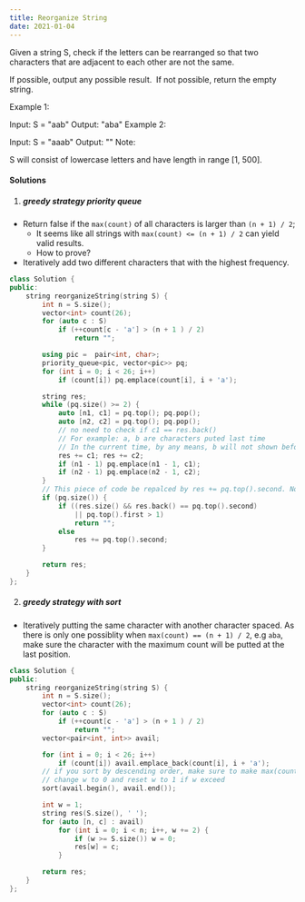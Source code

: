 ```yaml
---
title: Reorganize String
date: 2021-01-04
---
```

Given a string S, check if the letters can be rearranged so that two characters that are adjacent to each other are not the same.

If possible, output any possible result.  If not possible, return the empty string.

Example 1:

Input: S = "aab"
Output: "aba"
Example 2:

Input: S = "aaab"
Output: ""
Note:

S will consist of lowercase letters and have length in range [1, 500].

#### Solutions

1. ##### greedy strategy priority queue

- Return false if the `max(count)` of all characters is larger than `(n + 1) / 2`;
    - It seems like all strings with `max(count) <= (n + 1) / 2` can yield valid results.
    - How to prove?
- Iteratively add two different characters that with the highest frequency.

```cpp
class Solution {
public:
    string reorganizeString(string S) {
        int n = S.size();
        vector<int> count(26);
        for (auto c : S)
            if (++count[c - 'a'] > (n + 1 ) / 2)
                return "";

        using pic =  pair<int, char>;
        priority_queue<pic, vector<pic>> pq;
        for (int i = 0; i < 26; i++)
            if (count[i]) pq.emplace(count[i], i + 'a');

        string res;
        while (pq.size() >= 2) {
            auto [n1, c1] = pq.top(); pq.pop();
            auto [n2, c2] = pq.top(); pq.pop();
            // no need to check if c1 == res.back()
            // For example: a, b are characters puted last time
            // In the current time, by any means, b will not shown before a, as both count and lexi order are small or eq than a.
            res += c1; res += c2;
            if (n1 - 1) pq.emplace(n1 - 1, c1);
            if (n2 - 1) pq.emplace(n2 - 1, c2);
        }
        // This piece of code be repalced by res += pq.top().second. No idea how to prove it.
        if (pq.size()) {
            if ((res.size() && res.back() == pq.top().second) 
                || pq.top().first > 1)
                return "";
            else
                res += pq.top().second;
        }

        return res;
    }
};
```


2. ##### greedy strategy with sort

- Iteratively putting the same character with another character spaced. As there is only one possiblity when `max(count) == (n + 1) / 2`, e.g `aba`, make sure the character with the maximum count will be putted at the last position.

```cpp
class Solution {
public:
    string reorganizeString(string S) {
        int n = S.size();
        vector<int> count(26);
        for (auto c : S)
            if (++count[c - 'a'] > (n + 1 ) / 2)
                return "";
        vector<pair<int, int>> avail;

        for (int i = 0; i < 26; i++)
            if (count[i]) avail.emplace_back(count[i], i + 'a');
        // if you sort by descending order, make sure to make max(count) character is putted at the end
        // change w to 0 and reset w to 1 if w exceed
        sort(avail.begin(), avail.end());

        int w = 1;
        string res(S.size(), ' ');
        for (auto [n, c] : avail)
            for (int i = 0; i < n; i++, w += 2) {
                if (w >= S.size()) w = 0;
                res[w] = c;
            }

        return res;
    }
};
```